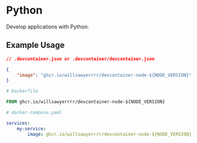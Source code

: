 # Python

Develop applications with Python.

## Example Usage

```json
// .devcontainer.json or .devcontainer/devcontainer.json

{
    "image": "ghcr.io/willsawyerrrr/devcontainer-node-${NODE_VERSION}"
}
```

```dockerfile
# Dockerfile

FROM ghcr.io/willsawyerrrr/devcontainer-node-${NODE_VERSION}
```

```yaml
# docker-compose.yaml

services:
    my-service:
        image: ghcr.io/willsawyerrrr/devcontainer-node-${NODE_VERSION}
```
